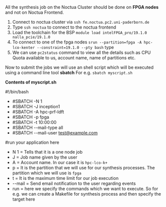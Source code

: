 All the synthesis job on the Noctua Cluster should be done on **FPGA nodes** and not on Noctua Frontend.

1. Connect to noctua cluster via `ssh fe.noctua.pc2.uni-paderborn.de`
2. Type `ssh noctua` to connect to the noctua frontend
3. Load the toolchain for the BSP `module load intelFPGA_pro/19.1.0 nalla_pcie/19.1.0`
4. To connect to one of the fpga nodes `srun --partition=fpga -A hpc-lco-kenter --constraint=19.1.0 --pty bash` type 
5. We can use `pc2status` command to view all the details such as CPU Quota available to us, account name, name of partitions etc. 

Now to submit the jobs we will use an shell script which will be executed using a command line tool **sbatch**
For e.g. `sbatch myscript.sh` 

__Contents of myscript.sh__

#!/bin/bash
- #SBATCH -N 1
- #SBATCH -J inception1
- #SBATCH -A hpc-prf-ldft
- #SBATCH -p fpga
- #SBATCH -t 10:00:00
- #SBATCH --mail-type all
- #SBATCH --mail-user test@example.com

#run your application here

- N 1 = Tells that it is a one node job
- J = Job name given by the user 
- A = Account name. In our case it is `hpc-lco-k+`
- p = It is the partition that we will use for our synthesis processes. The partition which we will use is `fpga`
- t = It is the maximum time limit for our job execution 
- --mail = Send email notification to the user regarding events
- run = here we specify the commands which we want to execute. So for e.g. we can create a Makefile for synthesis process and then specify the target here 
